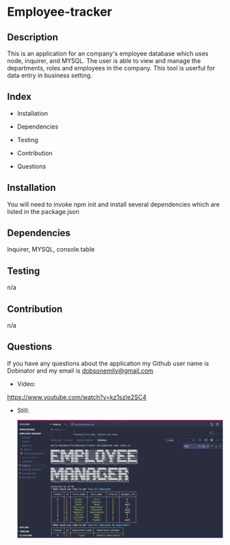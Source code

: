 # Employee-tracker

## Description
 This is an application for an company's employee database which uses node, inquirer, and MYSQL. The user is able to view and manage the departments, roles and employees in the company. This tool is userful for data entry in business setting.

## Index
* Installation

* Dependencies

* Testing

* Contribution

* Questions


## Installation
You will need to invoke npm init and install several dependencies which are listed in the package.json
## Dependencies
Inquirer, MYSQL, console.table

## Testing
n/a

## Contribution
n/a

## Questions
  If you have any questions about the application my Github user name is Dobinator and my email is dobsonemily@gmail.com

* Video:

 https://www.youtube.com/watch?v=kz1szIe2SC4

* Still:

  ![Employee tracker](assets/screenshot.png)


  